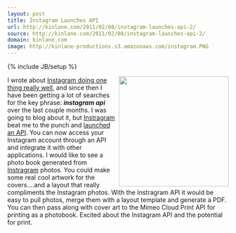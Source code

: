 ```yaml
---
layout: post
title: Instagram Launches API
url: http://kinlane.com/2011/02/08/instagram-launches-api-2/
source: http://kinlane.com/2011/02/08/instagram-launches-api-2/
domain: kinlane.com
image: http://kinlane-productions.s3.amazonaws.com/instagram.PNG
---
```

{% include JB/setup %}<p>
     <img src="http://kinlane-productions.s3.amazonaws.com/instagram.PNG"
        alt=""
        width="250"
        align="right" />I wrote about <a href="http://www.kinlane.com/2010/10/instagram-doing-one-thing-well/"
        target="_blank">Instagram doing one thing really well</a>, and since then I have been getting a lot of searches for the key phrase: <strong><em>instagram api</em></strong> over the last couple months. I was going to blog about it, but <a href="http://instagr.am/"
        target="_blank">Instragram</a> beat me to the punch and <a href="https://github.com/mislav/instagram/wiki"
        target="_blank">launched an API</a>. You can now access your Instagram account through an API and integrate it with other applications. I would like to see a photo book generated from <a href="http://instagr.am"
        target="_blank">Instragram</a> photos. You could make some real cool artwork for the covers....and a layout that really compliments the Instagram photos. With the Instragram API it would be easy to pull photos, merge them with a layout template and generate a PDF. You can then pass along with cover art to the Mimeo Cloud Print API for printing as a photobook. Excited about the Instagram API and the potential for print.
</p>